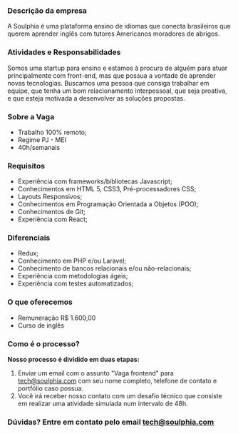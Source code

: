 ### Descrição da empresa
A Soulphia é uma plataforma ensino de idiomas que conecta brasileiros que querem aprender inglês com tutores Americanos moradores de abrigos.

### Atividades e Responsabilidades
Somos uma startup para ensino e estamos à procura de alguém para atuar principalmente com front-end, mas que possua a vontade de aprender novas tecnologias. Buscamos uma pessoa que consiga trabalhar em equipe, que tenha um bom relacionamento interpessoal, que seja proativa, e que esteja motivada a desenvolver as soluções propostas.


### Sobre a Vaga
- Trabalho 100% remoto;
- Regime PJ - MEI
- 40h/semanais

### Requisitos
- Experiência com frameworks/bibliotecas Javascript;
- Conhecimentos em HTML 5, CSS3, Pré-processadores CSS;
- Layouts Responsivos;
- Conhecimentos em Programação Orientada a Objetos (POO);
- Conhecimentos de Git;
- Experiência com React;

### Diferenciais
- Redux;
- Conhecimento em PHP e/ou Laravel;
- Conhecimento de bancos relacionais e/ou não-relacionais;
- Experiência com metodologias ágeis;
- Experiência com testes automatizados;

### O que oferecemos
- Remuneração R$ 1.600,00
- Curso de inglês

### Como é o processo?
**Nosso processo é dividido em duas etapas:**

1. Enviar um email com o assunto "Vaga frontend" para tech@soulphia.com com seu nome completo, telefone de contato e portfólio caso possua.
2. Você irá receber nosso contato com um desafio técnico que consiste em realizar uma atividade simulada num intervalo de 48h.
 
### Dúvidas? Entre em contato pelo email tech@soulphia.com

